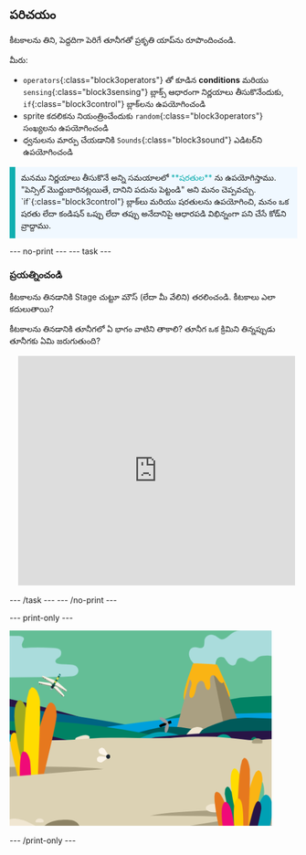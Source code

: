 ## పరిచయం

కీటకాలను తిని, పెద్దదిగా పెరిగే తూనీగతో ప్రకృతి యాప్‌ను రూపొందించండి.

మీరు:
+ `operators`{:class="block3operators"} తో కూడిన **conditions** మరియు `sensing`{:class="block3sensing"} బ్లాక్స్ ఆధారంగా నిర్ణయాలు తీసుకొనేందుకు, `if`{:class="block3control"} బ్లాక్‌లను ఉపయోగించండి
+ sprite కదలికను నియంత్రించేందుకు `random`{:class="block3operators"} సంఖ్యలను ఉపయోగించండి
+ ధ్వనులను మార్పు చేయడానికి `Sounds`{:class="block3sound"} ఎడిటర్‌ని ఉపయోగించండి

<p style="border-left: solid; border-width:10px; border-color: #0faeb0; background-color: aliceblue; padding: 10px;">
మనము నిర్ణయాలు తీసుకొనే అన్ని సమయాలలో <span style="color: #0faeb0">**షరతుల**</span> ను ఉపయోగిస్తాము. "పెన్సిల్ మొద్దుబారినట్లయితే, దానిని పదును పెట్టండి" అని మనం చెప్పవచ్చు. `if`{:class="block3control"} బ్లాక్‌లు మరియు షరతులను ఉపయోగించి, మనం ఒక షరతు లేదా కండిషన్ ఒప్పు లేదా తప్పు అనేదానిపై ఆధారపడి విభిన్నంగా పని చేసే కోడ్‌ని వ్రాద్దాము.</p>

--- no-print --- --- task ---

### ప్రయత్నించండి
<div style="display: flex; flex-wrap: wrap">
<div style="flex-basis: 175px; flex-grow: 1">  
కీటకాలను తినడానికి Stage చుట్టూ మౌస్ (లేదా మీ వేలిని) తరలించండి. కీటకాలు ఎలా కదులుతాయి?

కీటకాలను తినడానికి తూనీగలో ఏ భాగం వాటిని తాకాలి? తూనీగ ఒక క్రిమిని తిన్నప్పుడు తూనీగకు ఏమి జరుగుతుంది?
</div>
<div class="scratch-preview" style="margin-left: 15px;">
  <iframe allowtransparency="true" width="485" height="402" src="https://scratch.mit.edu/projects/embed/521688740/?autostart=false" frameborder="0"></iframe>
</div>
</div>

--- /task --- --- /no-print ---

--- print-only ---

![పూర్తయిన ప్రాజెక్ట్](images/showcase_static.png)

--- /print-only ---
